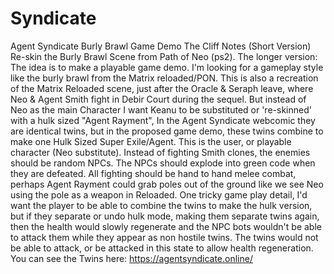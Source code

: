 # Syndicate
Agent Syndicate Burly Brawl Game Demo
The Cliff Notes (Short Version) Re-skin the Burly Brawl Scene from Path of Neo (ps2).
The longer version: The idea is to make a playable game demo. I'm looking for a gameplay style like the burly brawl from the Matrix reloaded/PON. 
This is also a recreation of the Matrix Reloaded scene, just after the Oracle & Seraph leave, where Neo & Agent Smith fight in Debir Court during the sequel. 
But instead of Neo as the main Character I want Keanu to be substituted or 're-skinned' with a hulk sized "Agent Rayment",
In the Agent Syndicate webcomic they are identical twins, but in the proposed game demo, these twins combine to make one Hulk Sized Super Exile/Agent. This is the user, or playable character (Neo substitute).
Instead of fighting Smith clones, the enemies should be random NPCs. The NPCs should explode into green code when they are defeated.
All fighting should be hand to hand melee combat, perhaps Agent Rayment could grab poles out of the ground like we see Neo using the pole as a weapon in Reloaded. 
One tricky game play detail, I'd want the player to be able to combine the twins to make the hulk version, but if they separate or undo hulk mode, making them separate twins again, then the health would slowly regenerate and the NPC bots wouldn't be able to attack them while they appear as non hostile twins. The twins would not be able to attack, or be attacked in this state to allow health regeneration.
You can see the Twins here:
https://agentsyndicate.online/
